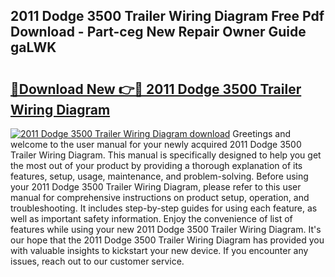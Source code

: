 ## 2011 Dodge 3500 Trailer Wiring Diagram Free Pdf Download - Part-ceg New Repair Owner Guide gaLWK

# <h2><a href="http://dflcft.blite.top/?on=2011+Dodge+3500+Trailer+Wiring+Diagram">🔗Download New 👉🔴 2011 Dodge 3500 Trailer Wiring Diagram</a></h2>

[![2011 Dodge 3500 Trailer Wiring Diagram download](https://i.imgur.com/lujVjoI.png)](http://dflcft.blite.top/?on=2011+Dodge+3500+Trailer+Wiring+Diagram)
Greetings and welcome to the user manual for your newly acquired 2011 Dodge 3500 Trailer Wiring Diagram. This manual is specifically designed to help you get the most out of your product by providing a thorough explanation of its features, setup, usage, maintenance, and problem-solving. Before using your 2011 Dodge 3500 Trailer Wiring Diagram, please refer to this user manual for comprehensive instructions on product setup, operation, and troubleshooting. It includes step-by-step guides for using each feature, as well as important safety information. Enjoy the convenience of list of features while using your new 2011 Dodge 3500 Trailer Wiring Diagram. It's our hope that the 2011 Dodge 3500 Trailer Wiring Diagram has provided you with valuable insights to kickstart your new device. If you encounter any issues, reach out to our customer service.
